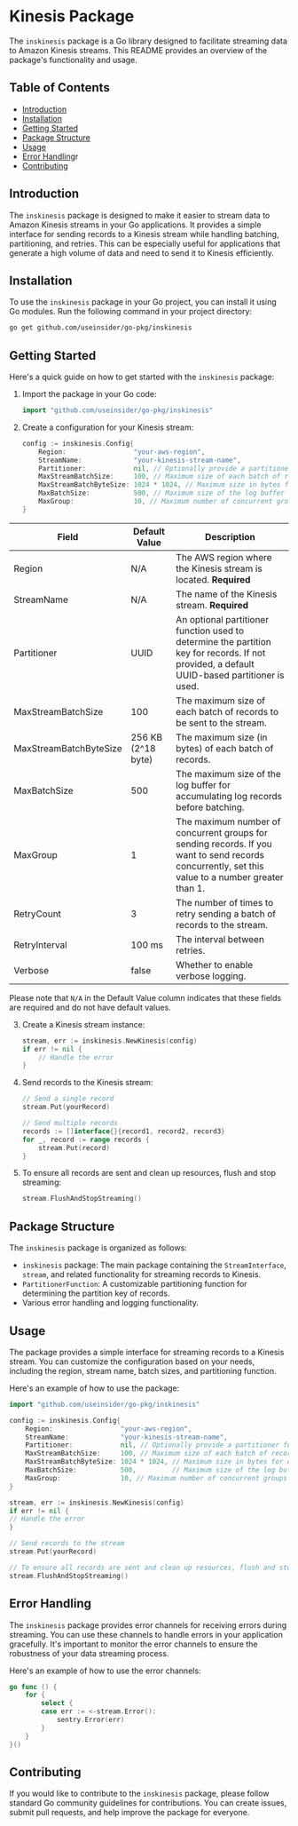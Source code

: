 # Kinesis Package

The `inskinesis` package is a Go library designed to facilitate streaming data to Amazon Kinesis streams. This README
provides an overview of the package's functionality and usage.

## Table of Contents

- [Introduction](#introduction)
- [Installation](#installation)
- [Getting Started](#getting-started)
- [Package Structure](#package-structure)
- [Usage](#usage)
- [Error Handling](#error-handling)r
- [Contributing](#contributing
  )

## Introduction

The `inskinesis` package is designed to make it easier to stream data to Amazon Kinesis streams in your Go applications.
It provides a simple interface for sending records to a Kinesis stream while handling batching, partitioning, and
retries. This can be especially useful for applications that generate a high volume of data and need to send it to
Kinesis efficiently.

## Installation

To use the `inskinesis` package in your Go project, you can install it using Go modules. Run the following command in
your project directory:

```bash
go get github.com/useinsider/go-pkg/inskinesis
```

## Getting Started

Here's a quick guide on how to get started with the `inskinesis` package:

1. Import the package in your Go code:

   ```go
   import "github.com/useinsider/go-pkg/inskinesis"
   ```

2. Create a configuration for your Kinesis stream:

   ```go
   config := inskinesis.Config{
       Region:                 "your-aws-region",
       StreamName:             "your-kinesis-stream-name",
       Partitioner:            nil, // Optionally provide a partitioner function
       MaxStreamBatchSize:     100, // Maximum size of each batch of records
       MaxStreamBatchByteSize: 1024 * 1024, // Maximum size in bytes for each batch
       MaxBatchSize:           500, // Maximum size of the log buffer
       MaxGroup:               10, // Maximum number of concurrent groups for sending records
   }
   ```

| Field                  | Default Value      | Description                                                                                                                                       |
|------------------------|--------------------|---------------------------------------------------------------------------------------------------------------------------------------------------|
| Region                 | N/A                | The AWS region where the Kinesis stream is located. **Required**                                                                                  |
| StreamName             | N/A                | The name of the Kinesis stream. **Required**                                                                                                      |
| Partitioner            | UUID               | An optional partitioner function used to determine the partition key for records. If not provided, a default UUID-based partitioner is used.      |
| MaxStreamBatchSize     | 100                | The maximum size of each batch of records to be sent to the stream.                                                                               |
| MaxStreamBatchByteSize | 256 KB (2^18 byte) | The maximum size (in bytes) of each batch of records.                                                                                             |
| MaxBatchSize           | 500                | The maximum size of the log buffer for accumulating log records before batching.                                                                  |
| MaxGroup               | 1                  | The maximum number of concurrent groups for sending records. If you want to send records concurrently, set this value to a number greater than 1. |
| RetryCount             | 3                  | The number of times to retry sending a batch of records to the stream.                                                                            |
| RetryInterval          | 100 ms             | The interval between retries.                                                                                                                     |
| Verbose                | false              | Whether to enable verbose logging.                                                                                                                |

Please note that `N/A` in the Default Value column indicates that these fields are required and do not have default
values.

3. Create a Kinesis stream instance:

   ```go
   stream, err := inskinesis.NewKinesis(config)
   if err != nil {
       // Handle the error
   }
   ```

4. Send records to the Kinesis stream:

   ```go
   // Send a single record
   stream.Put(yourRecord)

   // Send multiple records
   records := []interface{}{record1, record2, record3}
   for _, record := range records {
       stream.Put(record)
   }
   ```

5. To ensure all records are sent and clean up resources, flush and stop streaming:

   ```go
   stream.FlushAndStopStreaming()
   ```

## Package Structure

The `inskinesis` package is organized as follows:

- `inskinesis` package: The main package containing the `StreamInterface`, `stream`, and related functionality for
  streaming records to Kinesis.
- `PartitionerFunction`: A customizable partitioning function for determining the partition key of records.
- Various error handling and logging functionality.

## Usage

The package provides a simple interface for streaming records to a Kinesis stream. You can customize the configuration
based on your needs, including the region, stream name, batch sizes, and partitioning function.

Here's an example of how to use the package:

```go
import "github.com/useinsider/go-pkg/inskinesis"

config := inskinesis.Config{
    Region:                 "your-aws-region",
    StreamName:             "your-kinesis-stream-name",
    Partitioner:            nil, // Optionally provide a partitioner function
    MaxStreamBatchSize:     100, // Maximum size of each batch of records
    MaxStreamBatchByteSize: 1024 * 1024, // Maximum size in bytes for each batch
    MaxBatchSize:           500,         // Maximum size of the log buffer
    MaxGroup:               10, // Maximum number of concurrent groups for sending records
}

stream, err := inskinesis.NewKinesis(config)
if err != nil {
// Handle the error
}

// Send records to the stream
stream.Put(yourRecord)

// To ensure all records are sent and clean up resources, flush and stop streaming
stream.FlushAndStopStreaming()
```

## Error Handling

The `inskinesis` package provides error channels for receiving errors during streaming. You can use these channels to
handle errors in your application gracefully. It's important to monitor the error channels to ensure the robustness of
your data streaming process.

Here's an example of how to use the error channels:

```go
go func () {
    for {
        select {
        case err := <-stream.Error():
            sentry.Error(err)
        }
    }
}()

```

## Contributing

If you would like to contribute to the `inskinesis` package, please follow standard Go community guidelines for
contributions. You can create issues, submit pull requests, and help improve the package for everyone.
